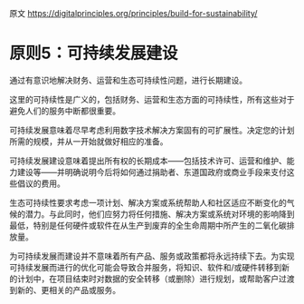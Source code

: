 原文 https://digitalprinciples.org/principles/build-for-sustainability/

# 原则5：可持续发展建设

通过有意识地解决财务、运营和生态可持续性问题，进行长期建设。

这里的可持续性是广义的，包括财务、运营和生态方面的可持续性，所有这些对于避免人们的服务中断都很重要。

可持续发展意味着尽早考虑利用数字技术解决方案固有的可扩展性。决定您的计划所需的规模，并从一开始就做好相应的准备。

可持续发展建设意味着提出所有权的长期成本——包括技术许可、运营和维护、能力建设等——并明确说明今后将如何通过捐助者、东道国政府或商业手段来支付这些倡议的费用。

生态可持续性要求考虑一项计划、解决方案或系统帮助人和社区适应不断变化的气候的潜力。与此同时，他们应努力将任何措施、解决方案或系统对环境的影响降到最低，特别是任何硬件或软件在从生产到废弃的全生命周期中所产生的二氧化碳排放量。

为可持续发展而建设并不意味着所有产品、服务或政策都将永远持续下去。为实现可持续发展而进行的优化可能会导致合并服务，将知识、软件和/或硬件转移到新的计划中，在项目结束时对数据的安全转移（或删除）进行规划，或帮助客户过渡到新的、更相关的产品或服务。
